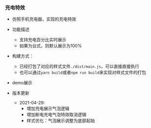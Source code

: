 ### 充电特效
- 仿照手机充电器，实现的充电特效
- 功能描述
  - 支持充电百分比实时展示
  - 如果为台式，则默认展示为100%

- 构建方式：
  - 已经打包了对应的样式文件`./dist/main.js`，可以直接直接执行
  - 也可以通过`yarn build`或者`npm run build`来实现对样式文件的打包

- demo展示

- 版本更新
  - 2021-04-29:
    - 增加充电展示气泡逻辑
    - 增加断电充电气泡特效取消逻辑
    - 样式优化：气泡展示调整为底部起始